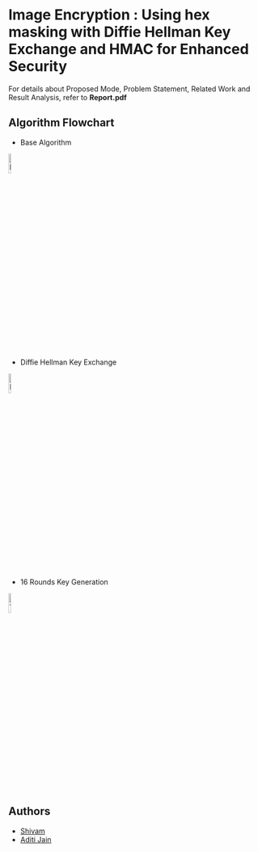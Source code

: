 # Image Encryption : Using hex masking with Diffie Hellman Key Exchange and HMAC for Enhanced Security

For details about Proposed Mode, Problem Statement, Related Work and Result Analysis, refer to **Report.pdf**

## Algorithm Flowchart

- Base Algorithm 
<img src="https://cdn.discordapp.com/attachments/1010602676909776949/1244256961390972938/image.png?ex=66547418&is=66532298&hm=ff5fd83d649605cb1b01e57cb886f911f7f623a628f3cf84c9e08fec7f9c10c7&" alt="base algorithm" height="10%"/>

- Diffie Hellman Key Exchange
<img src="https://cdn.discordapp.com/attachments/1010602676909776949/1244257007272333372/image.png?ex=66547423&is=665322a3&hm=a5303f4e8fdcde991f19b4b9e8ac1870329e58f6ea80d5345b98d36b318e28a9&" alt="Diffie Hellman Key Exchange" height="10%"/>

- 16 Rounds Key Generation
<img src="https://cdn.discordapp.com/attachments/1010602676909776949/1244257044396118087/image.png?ex=6654742c&is=665322ac&hm=59f8a2e2ed59474d34e833f59f1667de7197b63c486b9cc14fc3e7ad3ac8010a&" alt="16 Rounds Key Generation" height="10%"/>


## Authors
- [Shivam](https://github.com/mavihS-0)
- [Aditi Jain](https://github.com/aditiiixx)
